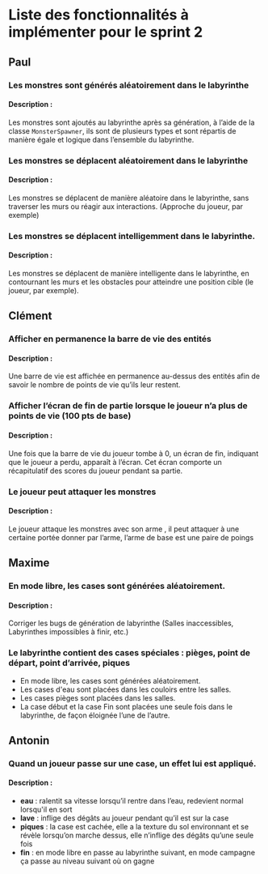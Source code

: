 # Liste des fonctionnalités à implémenter pour le sprint 2

## Paul
### Les monstres sont générés aléatoirement dans le labyrinthe
#### Description :
Les monstres sont ajoutés au labyrinthe après sa génération, à l’aide de la classe `MonsterSpawner`, ils sont de plusieurs types et sont répartis de manière égale et logique dans l’ensemble du labyrinthe.
### Les monstres se déplacent aléatoirement dans le labyrinthe
#### Description :
Les monstres se déplacent de manière aléatoire dans le labyrinthe, sans traverser les murs ou réagir aux interactions. (Approche du joueur, par exemple)
### Les monstres se déplacent intelligemment dans le labyrinthe.
#### Description :
Les monstres se déplacent de manière intelligente dans le labyrinthe, en contournant les murs et les obstacles pour atteindre une position cible (le joueur, par exemple).

## Clément
### Afficher en permanence la barre de vie des entités
#### Description :
Une barre de vie est affichée en permanence au-dessus des entités afin de savoir le nombre de points de vie qu’ils leur restent.
### Afficher l’écran de fin de partie lorsque le joueur n’a plus de points de vie (100 pts de base)
#### Description :
Une fois que la barre de vie du joueur tombe à 0, un écran de fin, indiquant que le joueur a perdu, apparaît à l’écran. Cet écran comporte un récapitulatif des scores du joueur pendant sa partie.  

### Le joueur peut attaquer les monstres
#### Description :
Le joueur attaque les monstres avec son arme , il peut attaquer à une certaine portée donner par l’arme, l’arme de base est une paire de poings

## Maxime
### En mode libre, les cases sont générées aléatoirement.
#### Description :
Corriger les bugs de génération de labyrinthe (Salles inaccessibles, Labyrinthes impossibles à finir, etc.)
### Le labyrinthe contient des cases spéciales : pièges, point de départ, point d’arrivée, piques 
- En mode libre, les cases sont générées aléatoirement.
- Les cases d'eau sont placées dans les couloirs entre les salles.
- Les cases pièges sont placées dans les salles.
- La case début et la case Fin sont placées une seule fois dans le labyrinthe, de façon éloignée l’une de l’autre.


## Antonin
### Quand un joueur passe sur une case, un effet lui est appliqué.
#### Description :
- **eau** : ralentit sa vitesse lorsqu’il rentre dans l’eau, redevient normal lorsqu'il en sort
- **lave** : inflige des dégâts au joueur pendant qu’il est sur la case
- **piques** : la case est cachée, elle a la texture du sol environnant et se révèle lorsqu’on marche dessus, elle n’inflige des dégâts qu’une seule fois
- **fin** : en mode libre en passe au labyrinthe suivant, en mode campagne ça passe au niveau suivant où on gagne